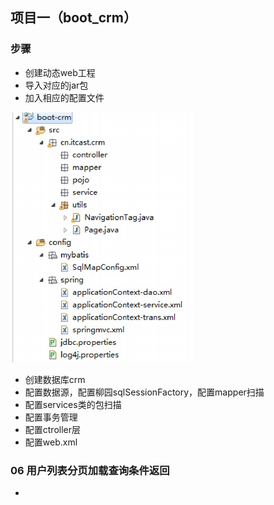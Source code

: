 ## 项目一（boot_crm）

### 步骤
* 创建动态web工程
* 导入对应的jar包
* 加入相应的配置文件

![项目结构](images/01001.png)

* 创建数据库crm
* 配置数据源，配置柳园sqlSessionFactory，配置mapper扫描
* 配置services类的包扫描
* 配置事务管理
* 配置ctroller层
* 配置web.xml

### 06 用户列表分页加载查询条件返回

* 
